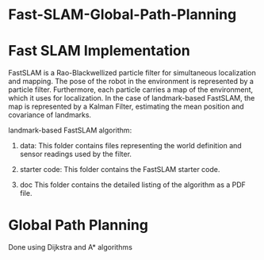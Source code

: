 # Fast-SLAM-Global-Path-Planning

# Fast SLAM Implementation

FastSLAM is a Rao-Blackwellized particle filter for simultaneous localization and mapping. The pose of the robot in the environment is represented by a particle filter. Furthermore, each particle carries a map of the environment, which it uses for localization. In the case of landmark-based FastSLAM, the map is represented by a Kalman Filter, estimating the mean position and covariance of landmarks.

landmark-based FastSLAM algorithm:

1) data: This folder contains files representing the world definition and sensor readings used by the filter.

2) starter code: This folder contains the FastSLAM starter code.

3) doc This folder contains the detailed listing of the algorithm as a PDF file.

# Global Path Planning

Done using Dijkstra and A* algorithms